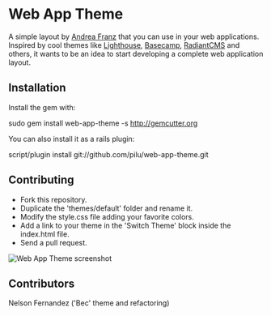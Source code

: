 Web App Theme
===

A simple layout by [Andrea Franz](http://gravityblast.com) that you can use in your web applications. 
Inspired by cool themes like [Lighthouse](http://lighthouseapp.com/), [Basecamp](http://basecamphq.com/), [RadiantCMS](http://radiantcms.org/) and others,
it wants to be an idea to start developing a complete web application layout.

Installation
---

Install the gem with:

  sudo gem install web-app-theme -s http://gemcutter.org
  
You can also install it as a rails plugin:

  script/plugin install git://github.com/pilu/web-app-theme.git

Contributing
---

* Fork this repository.
* Duplicate the  'themes/default' folder and rename it.
* Modify the style.css file adding your favorite colors.
* Add a link to your theme in the 'Switch Theme' block inside the index.html file.
* Send a pull request.

![Web App Theme screenshot](http://gravityblast.com/wp-content/uploads/2009/01/web-app-theme-current.jpg)

Contributors
---

Nelson Fernandez ('Bec' theme and refactoring)